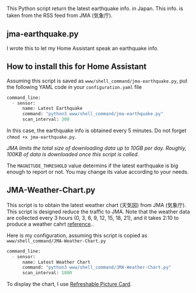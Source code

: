 This Python script return the latest earthquake info. in Japan. This info. is taken from
the RSS feed from JMA (気象庁).

## jma-earthquake.py
I wrote this to let my Home Assistant speak an earthquake info.
## How to install this for Home Assistant
Assuming this script is saved as `www/shell_command/jma-earthquake.py`,
put the following YAML code in your `configuration.yaml` file
```jma-earthquake.py
command_line:
  - sensor:
      name: Latest Earthquake
      command: "python3 www/shell_command/jma-earthquake.py"
      scan_interval: 300
```
In this case, the earthquake info is obtained every 5 minutes. Do not forget ```chmod +x jma-earthquake.py```.

*JMA limits the total size of downloading data up to 10GB per day. Roughly, 100KB of data is downloaded once this script is called.*

The `MAGNITUDE_THRESHOLD` value determins if the latest earthquake is big enough to report or not. You may change its value according to your needs.

## JMA-Weather-Chart.py
This script is to obtain the latest weather chart (天気図) from JMA (気象庁). This script is designed
reduce the traffic to JMA. Note that the weather data are collected every 3 hours (0, 3, 6, 9, 12, 15, 18, 21),
and it takes 2:10 to produce a weather cahrt [reference](https://www.jma.go.jp/jma/kishou/know/kurashi/tenkizu.html)..

Here is my configuration, assuming this script is copied as `www/shell_command/JMA-Weather-Chart.py`

```JMA-Weather-Chart.py
command_line:
  - sensor:
      name: Latest Weather Chart
      command: "python3 www/shell_command/JMA-Weather-Chart.py"
      scan_interval: 1800
```

To display the chart, I use [Refreshable Picture Card](https://github.com/dimagoltsman/refreshable-picture-card).
